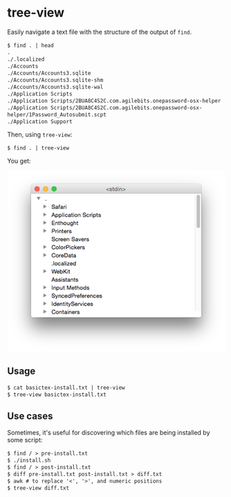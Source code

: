 # tree-view

Easily navigate a text file with the structure of the output of `find`.

```console
$ find . | head
.
./.localized
./Accounts
./Accounts/Accounts3.sqlite
./Accounts/Accounts3.sqlite-shm
./Accounts/Accounts3.sqlite-wal
./Application Scripts
./Application Scripts/2BUA8C4S2C.com.agilebits.onepassword-osx-helper
./Application Scripts/2BUA8C4S2C.com.agilebits.onepassword-osx-helper/1Password_Autosubmit.scpt
./Application Support
```

Then, using `tree-view`:

```console
$ find . | tree-view
```

You get:

![Screenshot](screenshot.png)

## Usage

```console
$ cat basictex-install.txt | tree-view
$ tree-view basictex-install.txt
```

## Use cases

Sometimes, it's useful for discovering which files are being installed by some script:

```console
$ find / > pre-install.txt
$ ./install.sh
$ find / > post-install.txt
$ diff pre-install.txt post-install.txt > diff.txt
$ awk # to replace '<', '>', and numeric positions
$ tree-view diff.txt
```

